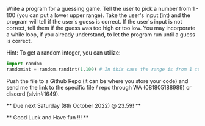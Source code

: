 Write a program for a guessing game. Tell the user to pick a number from 1 - 100 (you can put a lower upper range). Take the user's input (int) and the program will tell if the user's guess is correct. If the user's input is not correct, tell them if the guess was too high or too low. You may incorporate a while loop, if you already understand, to let the program run until a guess is correct.

Hint: To get a random integer, you can utilize:

```python
import random
randomint = random.randint(1,100) # In this case the range is from 1 to 100
```
Push the file to a Github Repo (it can be where you store your code) and send me the link to the specific file / repo through WA (081805188989) or discord (alvin#1649).

** Due next Saturday (8th October 2022) @ 23.59! **

** Good Luck and Have fun !!! **